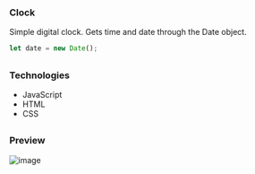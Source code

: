 ### Clock

Simple digital clock. Gets time and date through the Date object.

```javascript
let date = new Date();
```
##

### Technologies

- JavaScript
- HTML
- CSS
##

### Preview

![image](https://github.com/user-attachments/assets/c2441908-764b-4ced-809f-2dab68403099)

